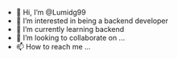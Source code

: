 - 👋 Hi, I’m @Lumidg99
- 👀 I’m interested in being a backend developer 
- 🌱 I’m currently learning backend
- 💞️ I’m looking to collaborate on ...
- 📫 How to reach me ...

<!---
Lumidg99/Lumidg99 is a ✨ special ✨ repository because its `README.md` (this file) appears on your GitHub profile.
You can click the Preview link to take a look at your changes.
--->
